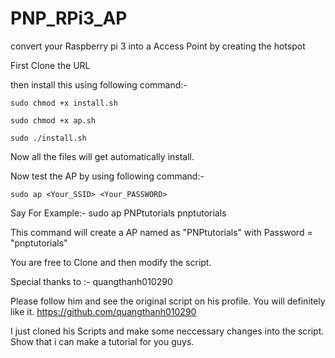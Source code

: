 # PNP_RPi3_AP
convert your Raspberry pi 3 into a Access Point by creating the hotspot

First Clone the URL

then install this using following command:-
```
sudo chmod +x install.sh
```
```
sudo chmod +x ap.sh
```
```
sudo ./install.sh 
```

Now all the files will get automatically install.

Now test the AP by using following command:-
```
sudo ap <Your_SSID> <Your_PASSWORD>
```

Say For Example:-
sudo ap PNPtutorials pnptutorials

This command will create a AP named as "PNPtutorials" with Password = "pnptutorials"

You are free to Clone and then modify the script.

Special thanks to :-
quangthanh010290

Please follow him and see the original script on his profile. You will definitely like it. 
https://github.com/quangthanh010290

I just cloned his Scripts and make some neccessary changes into the script. Show that i can make a tutorial for you guys.
